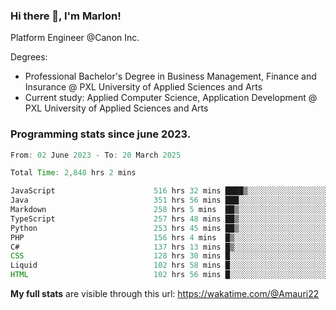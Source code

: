 
### Hi there 👋, I'm Marlon!

Platform Engineer @Canon Inc.

Degrees: 
- Professional Bachelor's Degree in Business Management, Finance and Insurance @ PXL University of Applied Sciences and Arts
- Current study: Applied Computer Science, Application Development @ PXL University of Applied Sciences and Arts

### Programming stats since june 2023.
<!--START_SECTION:waka-->

```java
From: 02 June 2023 - To: 20 March 2025

Total Time: 2,848 hrs 2 mins

JavaScript                      516 hrs 32 mins ████▒░░░░░░░░░░░░░░░░░░░░   17.72 %
Java                            351 hrs 56 mins ███░░░░░░░░░░░░░░░░░░░░░░   12.08 %
Markdown                        258 hrs 5 mins  ██▒░░░░░░░░░░░░░░░░░░░░░░   08.85 %
TypeScript                      257 hrs 48 mins ██▒░░░░░░░░░░░░░░░░░░░░░░   08.85 %
Python                          253 hrs 45 mins ██▒░░░░░░░░░░░░░░░░░░░░░░   08.71 %
PHP                             156 hrs 4 mins  █▒░░░░░░░░░░░░░░░░░░░░░░░   05.35 %
C#                              137 hrs 13 mins █▒░░░░░░░░░░░░░░░░░░░░░░░   04.71 %
CSS                             128 hrs 30 mins █░░░░░░░░░░░░░░░░░░░░░░░░   04.41 %
Liquid                          102 hrs 58 mins █░░░░░░░░░░░░░░░░░░░░░░░░   03.53 %
HTML                            102 hrs 56 mins █░░░░░░░░░░░░░░░░░░░░░░░░   03.53 %
```

<!--END_SECTION:waka-->
**My full stats** are visible through this url: https://wakatime.com/@Amauri22
